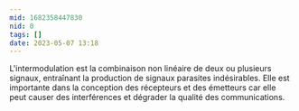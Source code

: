 ```yaml
---
mid: 1682358447830
nid: 0
tags: []
date: 2023-05-07 13:18
---
```



L'intermodulation est la combinaison non linéaire de deux ou plusieurs signaux, entraînant la production de signaux parasites indésirables. Elle est importante dans la conception des récepteurs et des émetteurs car elle peut causer des interférences et dégrader la qualité des communications.